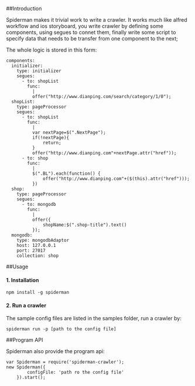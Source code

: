 ##Introduction

Spiderman makes it trivial work to write a crawler. It
 works much like alfred workflow and ios storyboard, you write crawler by defining some components, using segues to connet them, finally write some script to specify data that needs to be transfer from one component to the next;

The whole logic is stored in this form:

	components:
	  initializer:   
	    type: initializer
	    segues:
	      - to: shopList
	        func: 
	          |
	          offer("http://www.dianping.com/search/category/1/0");
	  shopList:   
	    type: pageProcessor
	    segues:
	      - to: shopList
	        func: 
	          |
	          var nextPage=$(".NextPage");
	          if(!nextPage){
	          	  return;
	          }         
	          offer("http://www.dianping.com"+nextPage.attr("href"));
	      - to: shop
	        func: 
	          |
	          $(".BL").each(function() {
	          	  offer("http://www.dianping.com"+($(this).attr("href")));
	          })
	  shop:   
	    type: pageProcessor
	    segues:
	      - to: mongodb
	        func: 
	          |
	          offer({
	          	  shopName:$(".shop-title").text()
	          });
	  mongodb:   
	    type: mongodbAdaptor
	    host: 127.0.0.1
	    port: 27017
	    collection: shop

##Usage

#### 1. Installation

	npm install -g spiderman
	
#### 2. Run a crawler

The sample config files are listed in the samples folder, run a crawler by:

	spiderman run -p [path to the config file]
	
##Program API

Spiderman also provide the program api:

	var Spiderman = require('spiderman-crawler');
	new Spiderman({
			configFile: 'path ro the config file'
		}).start();

